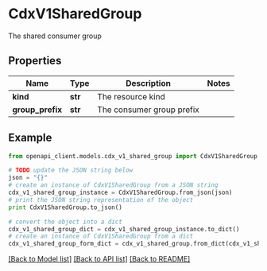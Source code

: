# CdxV1SharedGroup

The shared consumer group

## Properties
Name | Type | Description | Notes
------------ | ------------- | ------------- | -------------
**kind** | **str** | The resource kind | 
**group_prefix** | **str** | The consumer group prefix | 

## Example

```python
from openapi_client.models.cdx_v1_shared_group import CdxV1SharedGroup

# TODO update the JSON string below
json = "{}"
# create an instance of CdxV1SharedGroup from a JSON string
cdx_v1_shared_group_instance = CdxV1SharedGroup.from_json(json)
# print the JSON string representation of the object
print CdxV1SharedGroup.to_json()

# convert the object into a dict
cdx_v1_shared_group_dict = cdx_v1_shared_group_instance.to_dict()
# create an instance of CdxV1SharedGroup from a dict
cdx_v1_shared_group_form_dict = cdx_v1_shared_group.from_dict(cdx_v1_shared_group_dict)
```
[[Back to Model list]](../ccloud/README.md#documentation-for-models) [[Back to API list]](../ccloud/README.md#documentation-for-api-endpoints) [[Back to README]](../ccloud/README.md)


